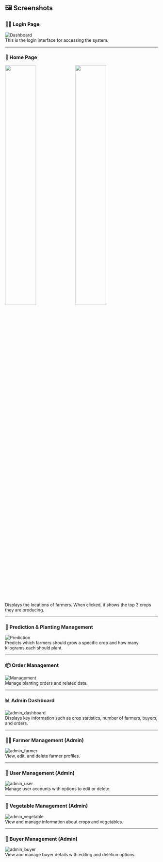 ## 🖼️ Screenshots

### 🧑‍🌾 Login Page  
![Dashboard](./screenshots/1.Login.png)  
This is the login interface for accessing the system.

---

### 📝 Home Page  
<p float="left">
  <img src="./screenshots/2.index.png" width="45%" />
  <img src="./screenshots/3.index_onClick.png" width="45%" />
</p>  
Displays the locations of farmers. When clicked, it shows the top 3 crops they are producing.

---

### 🌱 Prediction & Planting Management  
![Prediction](./screenshots/4.predict&manage.png)  
Predicts which farmers should grow a specific crop and how many kilograms each should plant.

---

### 📦 Order Management  
![Management](./screenshots/5.manage_order.png)  
Manage planting orders and related data.

---

### 📊 Admin Dashboard  
![admin_dashboard](./screenshots/6.admin_dashboard.png)  
Displays key information such as crop statistics, number of farmers, buyers, and orders.

---

### 👨‍🌾 Farmer Management (Admin)  
![admin_farmer](./screenshots/7.admin_farmer.png)  
View, edit, and delete farmer profiles.

---

### 👤 User Management (Admin)  
![admin_user](./screenshots/8.admin_user.png)  
Manage user accounts with options to edit or delete.

---

### 🥬 Vegetable Management (Admin)  
![admin_vegetable](./screenshots/9.admin_vegetable.png)  
View and manage information about crops and vegetables.

---

### 🛒 Buyer Management (Admin)  
![admin_buyer](./screenshots/10.admin_buyer.png)  
View and manage buyer details with editing and deletion options.
